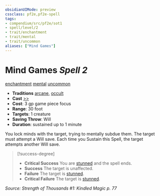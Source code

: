 ```yaml
---
obsidianUIMode: preview
cssclass: pf2e,pf2e-spell
tags:
- compendium/src/pf2e/sot1
- spell/level/2
- trait/enchantment
- trait/mental
- trait/uncommon
aliases: ["Mind Games"]
---
```

# Mind Games *Spell 2*   
[enchantment](enchantment.md "Enchantment School Trait")  [mental](mental.md "Mental Effect Trait")  [uncommon](uncommon.md "Uncommon Rarity Trait")  

- **Traditions** [arcane](arcane.md "Arcane Tradition Trait"), [occult](occult.md "Occult Tradition Trait")
- **Cast** [>>](chapter-9-playing-the-game.md#Actions "Two-Action") 
- **Cost**: 3 gp game piece focus
- **Range**: 30 foot
- **Targets**: 1 creature
- **Saving Throw**: Will
- **Duration**: sustained up to 1 minute

You lock minds with the target, trying to mentally subdue them. The target must attempt a Will save. Each time you Sustain this Spell, the target attempts another Will save.

> [!success-degree] 
> - **Critical Success** You are [stunned](conditions.md#Stunned) and the spell ends.
> - **Success** The target is unaffected.
> - **Failure** The target is [stunned](conditions.md#Stunned).
> - **Critical Failure** The target is [stunned](conditions.md#Stunned).

*Source: Strength of Thousands #1: Kindled Magic p. 77*